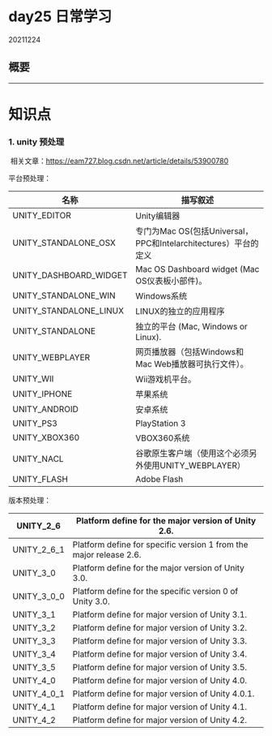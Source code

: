 # day25 日常学习

20211224

## 概要



----

# 知识点

### 1. unity 预处理

​		相关文章：https://eam727.blog.csdn.net/article/details/53900780

平台预处理：

| 名称                   | 描写叙述                                                     |
| ---------------------- | ------------------------------------------------------------ |
| UNITY_EDITOR           | Unity编辑器                                                  |
| UNITY_STANDALONE_OSX   | 专门为Mac OS(包括Universal，PPC和Intelarchitectures）平台的定义 |
| UNITY_DASHBOARD_WIDGET | Mac OS Dashboard widget (Mac OS仪表板小部件)。               |
| UNITY_STANDALONE_WIN   | Windows系统                                                  |
| UNITY_STANDALONE_LINUX | LINUX的独立的应用程序                                        |
| UNITY_STANDALONE       | 独立的平台 (Mac, Windows or Linux).                          |
| UNITY_WEBPLAYER        | 网页播放器（包括Windows和Mac Web播放器可执行文件）。         |
| UNITY_WII              | Wii游戏机平台。                                              |
| UNITY_IPHONE           | 苹果系统                                                     |
| UNITY_ANDROID          | 安卓系统                                                     |
| UNITY_PS3              | PlayStation 3                                                |
| UNITY_XBOX360          | VBOX360系统                                                  |
| UNITY_NACL             | 谷歌原生客户端（使用这个必须另外使用UNITY_WEBPLAYER）        |
| UNITY_FLASH            | Adobe Flash                                                  |

版本预处理：

| UNITY_2_6   | Platform define for the major version of Unity 2.6.          |
| ----------- | ------------------------------------------------------------ |
| UNITY_2_6_1 | Platform define for specific version 1 from the major release 2.6. |
| UNITY_3_0   | Platform define for the major version of Unity 3.0.          |
| UNITY_3_0_0 | Platform define for the specific version 0 of Unity 3.0.     |
| UNITY_3_1   | Platform define for major version of Unity 3.1.              |
| UNITY_3_2   | Platform define for major version of Unity 3.2.              |
| UNITY_3_3   | Platform define for major version of Unity 3.3.              |
| UNITY_3_4   | Platform define for major version of Unity 3.4.              |
| UNITY_3_5   | Platform define for major version of Unity 3.5.              |
| UNITY_4_0   | Platform define for major version of Unity 4.0.              |
| UNITY_4_0_1 | Platform define for major version of Unity 4.0.1.            |
| UNITY_4_1   | Platform define for major version of Unity 4.1.              |
| UNITY_4_2   | Platform define for major version of Unity 4.2.              |